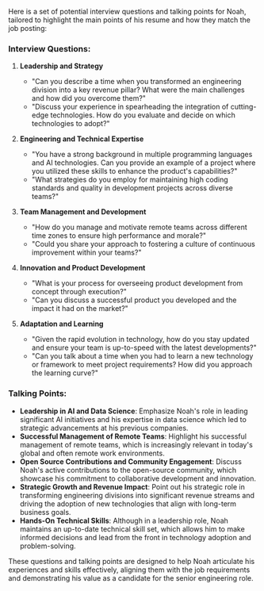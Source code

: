 Here is a set of potential interview questions and talking points for Noah, tailored to highlight the main points of his resume and how they match the job posting:

### Interview Questions:

1. **Leadership and Strategy**
   - "Can you describe a time when you transformed an engineering division into a key revenue pillar? What were the main challenges and how did you overcome them?"
   - "Discuss your experience in spearheading the integration of cutting-edge technologies. How do you evaluate and decide on which technologies to adopt?"

2. **Engineering and Technical Expertise**
   - "You have a strong background in multiple programming languages and AI technologies. Can you provide an example of a project where you utilized these skills to enhance the product's capabilities?"
   - "What strategies do you employ for maintaining high coding standards and quality in development projects across diverse teams?"

3. **Team Management and Development**
   - "How do you manage and motivate remote teams across different time zones to ensure high performance and morale?"
   - "Could you share your approach to fostering a culture of continuous improvement within your teams?"

4. **Innovation and Product Development**
   - "What is your process for overseeing product development from concept through execution?"
   - "Can you discuss a successful product you developed and the impact it had on the market?"

5. **Adaptation and Learning**
   - "Given the rapid evolution in technology, how do you stay updated and ensure your team is up-to-speed with the latest developments?"
   - "Can you talk about a time when you had to learn a new technology or framework to meet project requirements? How did you approach the learning curve?"

### Talking Points:

- **Leadership in AI and Data Science**: Emphasize Noah's role in leading significant AI initiatives and his expertise in data science which led to strategic advancements at his previous companies.
- **Successful Management of Remote Teams**: Highlight his successful management of remote teams, which is increasingly relevant in today's global and often remote work environments.
- **Open Source Contributions and Community Engagement**: Discuss Noah's active contributions to the open-source community, which showcase his commitment to collaborative development and innovation.
- **Strategic Growth and Revenue Impact**: Point out his strategic role in transforming engineering divisions into significant revenue streams and driving the adoption of new technologies that align with long-term business goals.
- **Hands-On Technical Skills**: Although in a leadership role, Noah maintains an up-to-date technical skill set, which allows him to make informed decisions and lead from the front in technology adoption and problem-solving.

These questions and talking points are designed to help Noah articulate his experiences and skills effectively, aligning them with the job requirements and demonstrating his value as a candidate for the senior engineering role.